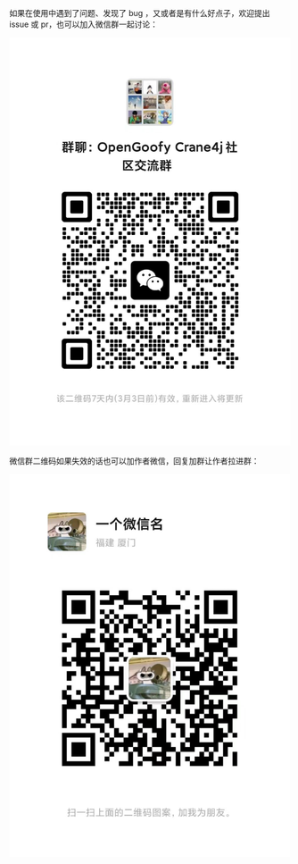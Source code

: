如果在使用中遇到了问题、发现了 bug ，又或者是有什么好点子，欢迎提出 issue 或 pr，也可以加入微信群一起讨论：

<img src=".\image-20230224232042745.png" alt="image-20230224232042745" style="zoom: 80%;" />

微信群二维码如果失效的话也可以加作者微信，回复加群让作者拉进群：

<img src=".\image-20230224232024009.png" alt="image-20230224232024009" style="zoom:67%;" />